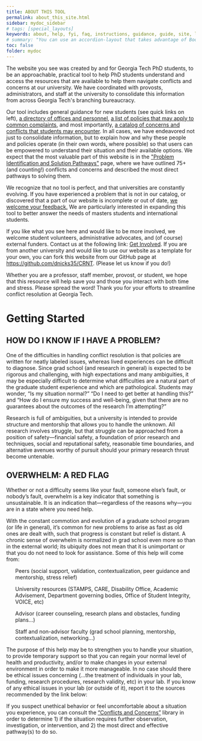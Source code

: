 ```yaml
---
title: ABOUT THIS TOOL
permalink: about_this_site.html
sidebar: mydoc_sidebar
# tags: [special_layouts]
keywords: about, help, fyi, faq, instructions, guidance, guide, site, landing page
# summary: "You can use an accordion-layout that takes advantage of Bootstrap styling. This is useful for an FAQ page."
toc: false
folder: mydoc
---
```


<p>The website you see was created by and for Georgia Tech PhD students, to be an approachable, practical tool to help PhD students understand and access the resources that are available to help them navigate conflicts and concerns at our university. We have coordinated with provosts, administrators, and staff at the university to consolidate this information from across Georgia Tech's branching bureaucracy.</p> 

<p>Our tool includes general guidance for new students (see quick links on left), <A href="https://www.derek-nichols.com/CRNT/directory.html">a directory of offices and personnel</A>, <A href="https://www.derek-nichols.com/CRNT/policies.html">a list of policies that may apply to common complaints</A>, and most importantly, <A href="https://www.derek-nichols.com/CRNT/problem-identification.html">a catalog of concerns and conflicts that students may encounter</A>. In all cases, we have endeavored not just to consolidate information, but to explain how and why these people and policies operate (in their own words, where possible) so that users can be empowered to understand their situation and their available options. We expect that the most valuable part of this website is in the <A href="https://www.derek-nichols.com/CRNT/problem-identification.html">"Problem Identification and Solution Pathways"</A> page, where we have outlined 75+ (and counting!) conflicts and concerns and described the most direct pathways to solving them.</p>

<p>We recognize that no tool is perfect, and that universities are constantly evolving. If you have experienced a problem that is not in our catalog, or discovered that a part of our website is incomplete or out of date, <A href="https://www.derek-nichols.com/CRNT/feedback">we welcome your feedback.</A> We are particularly interested in expanding this tool to better answer the needs of masters students and international students.</p>

<p>If you like what you see here and would like to be more involved, we welcome student volunteers, administrative advocates, and (of course) external funders. Contact us at the following link: <A href="404.md">Get Involved</A>. If you are from another university and would like to use our website as a template for your own, you can fork this website from our GitHub page at <A href="https://github.com/dnicks35/CRNT">https://github.com/dnicks35/CRNT</A>. (Please let us know if you do!)</p>

<p> </p>
<p>Whether you are a professor, staff member, provost, or student, we hope that this resource will help save you and those you interact with both time and stress. Please spread the word! Thank you for your efforts to streamline conflict resolution at Georgia Tech. </p>

<h1>Getting Started</h1>

<h2>HOW DO I KNOW IF I HAVE A PROBLEM?</h2>
<p> One of the difficulties in handling conflict resolution is that policies are written for neatly labeled issues, whereas lived experiences can be difficult to diagnose. Since grad school (and research in general) is expected to be rigorous and challenging, with high expectations and many ambiguities, it may be especially difficult to determine what difficulties are a natural part of the graduate student experience and which are pathological. Students may wonder, “Is my situation normal?” “Do I need to get better at handling this?” and “How do I ensure my success and well-being, given that there are no guarantees about the outcomes of the research I’m attempting?”</p>
<p> Research is full of ambiguities, but a university is intended to provide structure and mentorship that allows you to handle the unknown. All research involves struggle, but that struggle can be approached from a position of safety—financial safety, a foundation of prior research and techniques, social and reputational safety, reasonable time boundaries, and alternative avenues worthy of pursuit should your primary research thrust become untenable.</p>

<h2>OVERWHELM: A RED FLAG</h2>
<p>Whether or not a difficulty seems like your fault, someone else’s fault, or nobody’s fault, overwhelm is a key indicator that something is unsustainable. It is an indication that—regardless of the reasons why—you are in a state where you need help.</p>
<p>With the constant commotion and evolution of a graduate school program (or life in general), it’s common for new problems to arise as fast as old ones are dealt with, such that progress is constant but relief is distant. A chronic sense of overwhelm is normalized in grad school even more so than in the external world; its ubiquity does not mean that it is unimportant or that you do not need to look for assistance. Some of this help will come from:</p>
<ul>Peers (social support, validation, contextualization, peer guidance and mentorship, stress relief)</ul>
<ul>University resources (STAMPS, CARE, Disability Office, Academic Advisement, Department governing bodies, Office of Student Integrity, VOICE, etc)</ul>
<ul>Advisor (career counseling, research plans and obstacles, funding plans…)</ul>
<ul>Staff and non-advisor faculty (grad school planning, mentorship, contextualization, networking…)</ul>
<p>The purpose of this help may be to strengthen you to handle your situation, to provide temporary support so that you can regain your normal level of health and productivity, and/or to make changes in your external environment in order to make it more manageable.
In no case should there be ethical issues concerning (…the treatment of individuals in your lab, funding, research procedures, research validity, etc) in your lab. If you know of any ethical issues in your lab (or outside of it), report it to the sources recommended by the link below: </p>
<p>If you suspect unethical behavior or feel uncomfortable about a situation you experience, you can consult the <A href="https://www.derek-nichols.com/CRNT/problem-identification.html">“Conflicts and Concerns”</A> library in order to determine 1) if the situation requires further observation, investigation, or intervention, and 2) the most direct and effective pathway(s) to do so.
 </p>